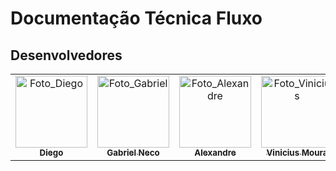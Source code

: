 # Documentação Técnica Fluxo

## Desenvolvedores

<div align="center">
    <table>
    <tr>
        <td align="center" >
        <a href="https://github.com/diegorkkj">
            <img src="https://avatars.githubusercontent.com/diegorkkj" width="115px;" alt="Foto_Diego"/><br>
            <sub>
            <b>Diego</b>
            </sub>
        </a>
        </td>
        <td align="center">
        <a href="https://github.com/1GabsFps">
            <img src="https://avatars.githubusercontent.com/1GabsFps" width="115px;" alt="Foto_Gabriel"/><br>
            <sub>
            <b>Gabriel Neco</b>
            </sub>
        </a>
        </td>
        <td align="center">
        <a href="https://github.com/Vitrolaaotn">
            <img src="https://avatars.githubusercontent.com/Vitrolaaotn" width="115px;" alt="Foto_Alexandre"/><br>
            <sub>
            <b>Alexandre</b>
            </sub>
        </a>
        </td>
        <td align="center">
        <a href="https://github.com/s4muraii">
            <img src="https://avatars.githubusercontent.com/s4muraii" width="115px;" alt="Foto_Vinicius"/><br>
            <sub>
            <b>Vinicius Moura</b>
            </sub>
        </a>
        </td>
        <td align="center">
        <a href="https://github.com/japiinhaa">
            <img src="https://avatars.githubusercontent.com/Japiinhaa" width="115px;" alt="Foto_Vitor"/><br>
            <sub>
            <b>Vitor</b>
            </sub>
        </a>
        </td>
        <td align="center">
        <a href="https://github.com/pablo11-dev">
            <img src="https://avatars.githubusercontent.com/pablo11-dev" width="115px;" alt="Foto_Pablo"/><br>
            <sub>
            <b>Pablo</b>
            </sub>
        </a>
        </td>
    </tr>
    </table>
</div>
